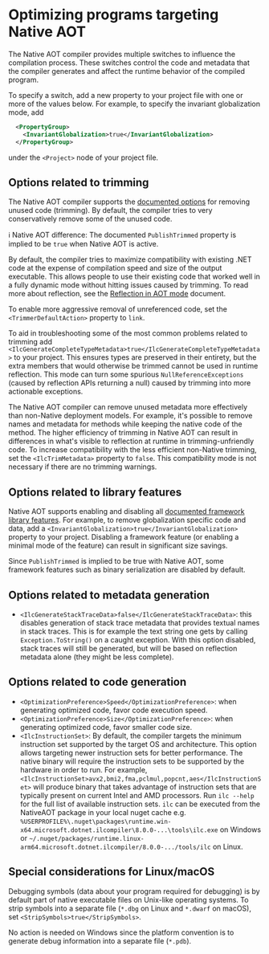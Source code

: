 # Optimizing programs targeting Native AOT

The Native AOT compiler provides multiple switches to influence the compilation process. These switches control the code and metadata that the compiler generates and affect the runtime behavior of the compiled program.

To specify a switch, add a new property to your project file with one or more of the values below. For example, to specify the invariant globalization mode, add

```xml
  <PropertyGroup>
    <InvariantGlobalization>true</InvariantGlobalization>
  </PropertyGroup>
```

under the `<Project>` node of your project file.

## Options related to trimming

The Native AOT compiler supports the [documented options](https://docs.microsoft.com/en-us/dotnet/core/deploying/trim-self-contained) for removing unused code (trimming). By default, the compiler tries to very conservatively remove some of the unused code.

:information_source: Native AOT difference: The documented `PublishTrimmed` property is implied to be `true` when Native AOT is active.

By default, the compiler tries to maximize compatibility with existing .NET code at the expense of compilation speed and size of the output executable. This allows people to use their existing code that worked well in a fully dynamic mode without hitting issues caused by trimming. To read more about reflection, see the [Reflection in AOT mode](reflection-in-aot-mode.md) document.

To enable more aggressive removal of unreferenced code, set the `<TrimmerDefaultAction>` property to `link`.

To aid in troubleshooting some of the most common problems related to trimming add `<IlcGenerateCompleteTypeMetadata>true</IlcGenerateCompleteTypeMetadata>` to your project. This ensures types are preserved in their entirety, but the extra members that would otherwise be trimmed cannot be used in runtime reflection. This mode can turn some spurious `NullReferenceExceptions` (caused by reflection APIs returning a null) caused by trimming into more actionable exceptions.

The Native AOT compiler can remove unused metadata more effectively than non-Native deployment models. For example, it's possible to remove names and metadata for methods while keeping the native code of the method. The higher efficiency of trimming in Native AOT can result in differences in what's visible to reflection at runtime in trimming-unfriendly code. To increase compatibility with the less efficient non-Native trimming, set the `<IlcTrimMetadata>` property to `false`. This compatibility mode is not necessary if there are no trimming warnings.

## Options related to library features

Native AOT supports enabling and disabling all [documented framework library features](https://docs.microsoft.com/en-us/dotnet/core/deploying/trimming-options#trimming-framework-library-features). For example, to remove globalization specific code and data, add a `<InvariantGlobalization>true</InvariantGlobalization>` property to your project. Disabling a framework feature (or enabling a minimal mode of the feature) can result in significant size savings.

Since `PublishTrimmed` is implied to be true with Native AOT, some framework features such as binary serialization are disabled by default.

## Options related to metadata generation

* `<IlcGenerateStackTraceData>false</IlcGenerateStackTraceData>`: this disables generation of stack trace metadata that provides textual names in stack traces. This is for example the text string one gets by calling `Exception.ToString()` on a caught exception. With this option disabled, stack traces will still be generated, but will be based on reflection metadata alone (they might be less complete).

## Options related to code generation
* `<OptimizationPreference>Speed</OptimizationPreference>`: when generating optimized code, favor code execution speed.
* `<OptimizationPreference>Size</OptimizationPreference>`: when generating optimized code, favor smaller code size.
* `<IlcInstructionSet>`: By default, the compiler targets the minimum instruction set supported by the target OS and architecture. This option allows targeting newer instruction sets for better performance. The native binary will require the instruction sets to be supported by the hardware in order to run. For example, `<IlcInstructionSet>avx2,bmi2,fma,pclmul,popcnt,aes</IlcInstructionSet>` will produce binary that takes advantage of instruction sets that are typically present on current Intel and AMD processors. Run `ilc --help` for the full list of available instruction sets. `ilc` can be executed from the NativeAOT package in your local nuget cache e.g. `%USERPROFILE%\.nuget\packages\runtime.win-x64.microsoft.dotnet.ilcompiler\8.0.0-...\tools\ilc.exe` on Windows or `~/.nuget/packages/runtime.linux-arm64.microsoft.dotnet.ilcompiler/8.0.0-.../tools/ilc` on Linux.

## Special considerations for Linux/macOS

Debugging symbols (data about your program required for debugging) is by default part of native executable files on Unix-like operating systems. To strip symbols into a separate file (`*.dbg` on Linux and `*.dwarf` on macOS), set `<StripSymbols>true</StripSymbols>`.

No action is needed on Windows since the platform convention is to generate debug information into a separate file (`*.pdb`).
